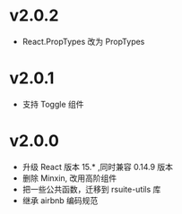 # v2.0.2
- React.PropTypes 改为 PropTypes

# v2.0.1
- 支持 Toggle 组件

# v2.0.0
- 升级 React 版本 15.* ,同时兼容 0.14.9 版本
- 删除 Minxin, 改用高阶组件
- 把一些公共函数，迁移到 rsuite-utils 库
- 继承 airbnb 编码规范
